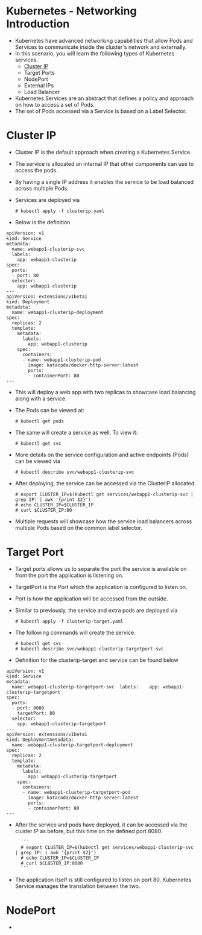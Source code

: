 # Kubernetes - Networking Introduction

- Kubernetes have advanced networking capabilities that allow Pods and Services to communicate inside the cluster's network and externally.
- In this scenario, you will learn the following types of Kubernetes services.
	- [Cluster IP](https://github.com/LinuxLibrary/kubernetes/blob/master/Notes/KC-Notes/0501-Networking.md#cluster-ip)
	- Target Ports
	- NodePort
	- External IPs
	- Load Balancer
- Kubernetes Services are an abstract that defines a policy and approach on how to access a set of Pods.
- The set of Pods accessed via a Service is based on a Label Selector.

# Cluster IP

- Cluster IP is the default approach when creating a Kubernetes Service.
- The service is allocated an internal IP that other components can use to access the pods.
- By having a single IP address it enables the service to be load balanced across multiple Pods.
- Services are deployed via 
	
	```
	# kubectl apply -f clusterip.yaml
	```

- Below is the definition

```
apiVersion: v1
kind: Service
metadata:
  name: webapp1-clusterip-svc
  labels:
    app: webapp1-clusterip
spec:
  ports:
  - port: 80
  selector:
    app: webapp1-clusterip
---
apiVersion: extensions/v1beta1
kind: Deployment
metadata:
  name: webapp1-clusterip-deployment
spec:
  replicas: 2
  template:
    metadata:
      labels:
        app: webapp1-clusterip
    spec:
      containers:
      - name: webapp1-clusterip-pod
        image: katacoda/docker-http-server:latest
        ports:
        - containerPort: 80
---
```

- This will deploy a web app with two replicas to showcase load balancing along with a service.
- The Pods can be viewed at:

	```
	# kubectl get pods
	```

- The same will create a service as well. To view it:

	```
	# kubectl get svc
	```
- More details on the service configuration and active endpoints (Pods) can be viewed via 

	```
	# kubectl describe svc/webapp1-clusterip-svc
	```

- After deploying, the service can be accessed via the ClusterIP allocated.

	```
	# export CLUSTER_IP=$(kubectl get services/webapp1-clusterip-svc | grep IP: | awk '{print $2}')
	# echo CLUSTER_IP=$CLUSTER_IP
	# curl $CLUSTER_IP:80
	```

- Multiple requests will showcase how the service load balancers across multiple Pods based on the common label selector.

# Target Port

- Target ports allows us to separate the port the service is available on from the port the application is listening on.
- TargetPort is the Port which the application is configured to listen on.
- Port is how the application will be accessed from the outside.
- Similar to previously, the service and extra pods are deployed via 

	```
	# kubectl apply -f clusterip-target.yaml
	```

- The following commands will create the service.

	```
	# kubectl get svc
	# kubectl describe svc/webapp1-clusterip-targetport-svc
	```

- Definition for the clusterip-target and service can be found below

```
apiVersion: v1
kind: Service
metadata:
  name: webapp1-clusterip-targetport-svc  labels:    app: webapp1-clusterip-targetport
spec:
  ports:
  - port: 8080
    targetPort: 80
  selector:
    app: webapp1-clusterip-targetport
---
apiVersion: extensions/v1beta1
kind: Deploymentmetadata:
  name: webapp1-clusterip-targetport-deployment
spec:
  replicas: 2
  template:
    metadata:
      labels:
        app: webapp1-clusterip-targetport
    spec:
      containers:
      - name: webapp1-clusterip-targetport-pod
        image: katacoda/docker-http-server:latest
        ports:
        - containerPort: 80
---
```

- After the service and pods have deployed, it can be accessed via the cluster IP as before, but this time on the defined port 8080.

        ```
        # export CLUSTER_IP=$(kubectl get services/webapp1-clusterip-svc | grep IP: | awk '{print $2}')
        # echo CLUSTER_IP=$CLUSTER_IP
        # curl $CLUSTER_IP:8080
        ```

- The application itself is still configured to listen on port 80. Kubernetes Service manages the translation between the two.

# NodePort

- 
